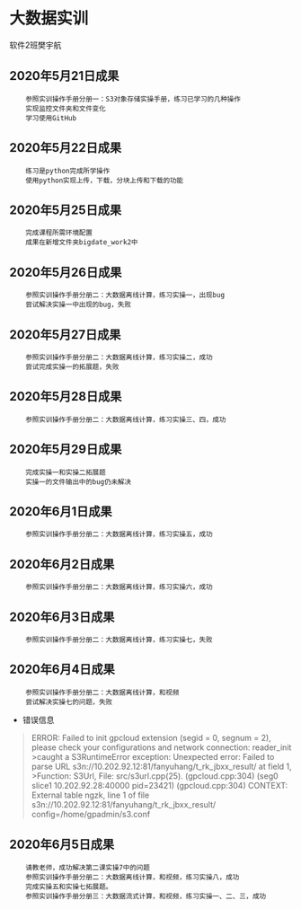 # 大数据实训
软件2班樊宇航

## 2020年5月21日成果

        参照实训操作手册分册一：S3对象存储实操手册，练习已学习的几种操作
        实现监控文件夹和文件变化
        学习使用GitHub

## 2020年5月22日成果

        练习是python完成所学操作
        使用python实现上传，下载，分块上传和下载的功能

## 2020年5月25日成果
        完成课程所需环境配置
        成果在新增文件夹bigdate_work2中

## 2020年5月26日成果
        参照实训操作手册分册二：大数据离线计算，练习实操一，出现bug
        尝试解决实操一中出现的bug，失败

## 2020年5月27日成果
        参照实训操作手册分册二：大数据离线计算，练习实操二，成功
        尝试完成实操一的拓展题，失败

## 2020年5月28日成果
        参照实训操作手册分册二：大数据离线计算，练习实操三、四，成功

## 2020年5月29日成果
        完成实操一和实操二拓展题
        实操一的文件输出中的bug仍未解决

## 2020年6月1日成果
        参照实训操作手册分册二：大数据离线计算，练习实操五，成功

## 2020年6月2日成果
        参照实训操作手册分册二：大数据离线计算，练习实操六，成功

## 2020年6月3日成果
        参照实训操作手册分册二：大数据离线计算，练习实操七，失败
        
## 2020年6月4日成果
        参照实训操作手册分册二：大数据离线计算，和视频
        尝试解决实操七的问题，失败
* 错误信息
> ERROR:  Failed to init gpcloud extension (segid = 0, segnum = 2), please check your configurations and network connection: reader_init >caught a S3RuntimeError exception: Unexpected error: Failed to parse URL s3n://10.202.92.12:81/fanyuhang/t_rk_jbxx_result/ at field 1, >Function: S3Url, File: src/s3url.cpp(25). (gpcloud.cpp:304)  (seg0 slice1 10.202.92.28:40000 pid=23421) (gpcloud.cpp:304)
>CONTEXT:  External table ngzk, line 1 of file s3n://10.202.92.12:81/fanyuhang/t_rk_jbxx_result/ config=/home/gpadmin/s3.conf

## 2020年6月5日成果
        请教老师，成功解决第二课实操7中的问题
        参照实训操作手册分册二：大数据离线计算，和视频，练习实操八，成功
        完成实操五和实操七拓展题。
        参照实训操作手册分册三：大数据流式计算，和视频，练习实操一、二、三，成功
